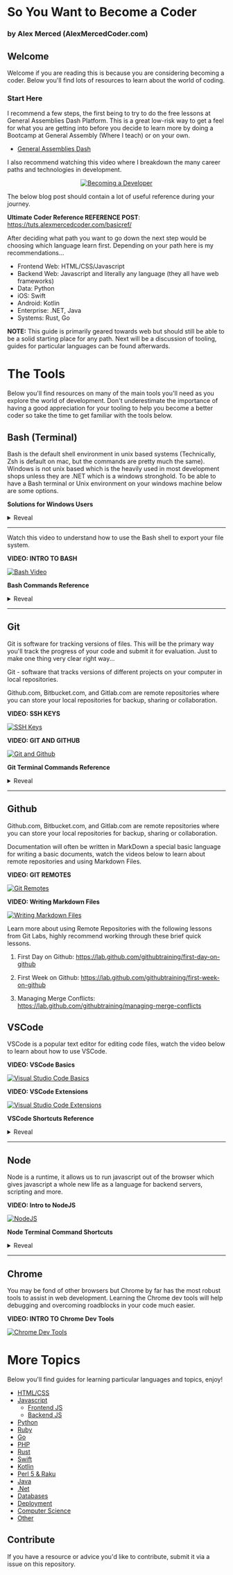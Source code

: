 # So You Want to Become a Coder
### by Alex Merced (AlexMercedCoder.com)

## Welcome

Welcome if you are reading this is because you are considering becoming a coder. Below you'll find lots of resources to learn about the world of coding.

### Start Here

I recommend a few steps, the first being to try to do the free lessons at General Assemblies Dash Platform. This is a great low-risk way to get a feel for what you are getting into before you decide to learn more by doing a Bootcamp at General Assembly (Where I teach) or on your own.

- [General Assemblies Dash](https://dash.generalassemb.ly/)

I also recommend watching this video where I breakdown the many career paths and technologies in development.

<center>

[![Becoming a Developer](http://img.youtube.com/vi/abKUWOldphg/0.jpg)](http://www.youtube.com/watch?v=abKUWOldphg "Becoming a Developer")

</center>

The below blog post should contain a lot of useful reference during your journey. 

**Ultimate Coder Reference REFERENCE POST**: https://tuts.alexmercedcoder.com/basicref/

After deciding what path you want to go down the next step would be choosing which language learn first. Depending on your path here is my recommendations...

- Frontend Web: HTML/CSS/Javascript
- Backend Web: Javascript and literally any language (they all have web frameworks)
- Data: Python
- iOS: Swift
- Android: Kotlin
- Enterprise: .NET, Java
- Systems: Rust, Go

**NOTE:** This guide is primarily geared towards web but should still be able to be a solid starting place for any path. Next will be a discussion of tooling, guides for particular languages can be found afterwards.

# The Tools

Below you'll find resources on many of the main tools you'll need as you explore the world of development. Don't underestimate the importance of having a good appreciation for your tooling to help you become a better coder so take the time to get familiar with the tools below.

## Bash (Terminal)

Bash is the default shell environment in unix based systems (Technically, Zsh is default on mac, but the commands are pretty much the same). Windows is not unix based which is the heavily used in most development shops unless they are .NET which is a windows stronghold. To be able to have a Bash terminal or Unix environment on your windows machine below are some options.

**Solutions for Windows Users**

<details>
<summary>
Reveal
</summary>
<p>

1. Install Xubuntu (https://xubuntu.org/) as a second operating on your machine (This is in my opinion the best option and a tutorial how to do so is here: https://www.lifewire.com/guide-to-installing-xubuntu-linux-2202075)

2. Use Windows Subsystem for Linux to have a Linux environment in your windows install (here is a tutorial => https://www.windowscentral.com/install-windows-subsystem-linux-windows-10 )

3. Install Xubuntu into a virtual machine using VirtualBox (tutorial: https://lmtools.com/setup-ubuntu-virtual-machine-in-windows-using-oracle-virtualbox )

4. Just use windows but install git-bash to have access to a bash shell in your windows file system, it's not exactly the same and will have minor differences along the way. (https://gitforwindows.org/)

</p>
</details>

---

Watch this video to understand how to use the Bash shell to export your file system.

**VIDEO: INTRO TO BASH**

[![Bash Video](http://img.youtube.com/vi/snOP94q34V4/0.jpg)](http://www.youtube.com/watch?v=snOP94q34V4 "Bash Terminal")

**Bash Commands Reference**

<details>
<summary>
Reveal
</summary>
<p>

Exaustive List here: https://dev.to/awwsmm/101-bash-commands-and-tips-for-beginners-to-experts-30je

`ls -la` show all files in current directly including hidden files

`rm file.txt` remove file in this folder

`rm -rf folderName` remove folder in this folder

`touch file.txt` create a file in this folder

`mkdir folderName` make this particular folder

`pwd` print the directory you are currently in

`cat file.txt` print the contents of file to terminal

`cd folderName` go into subfolder

`cd ..` go into parent folder

`which commandName` which folder is the executable for a certain command

</p>
</details>

---

## Git

Git is software for tracking versions of files. This will be the primary way you'll track the progress of your code and submit it for evaluation. Just to make one thing very clear right way...

Git - software that tracks versions of different projects on your computer in local repositories.

Github.com, Bitbucket.com, and Gitlab.com are remote repositories where you can store your local repositories for backup, sharing or collaboration.

**VIDEO: SSH KEYS**

[![SSH Keys](http://img.youtube.com/vi/6u84sACs0v0/0.jpg)](http://www.youtube.com/watch?v=6u84sACs0v0 "SSH Keys")

**VIDEO: GIT AND GITHUB**

[![Git and Github](http://img.youtube.com/vi/L4zbgo7KFoA/0.jpg)](http://www.youtube.com/watch?v=L4zbgo7KFoA "Git and Github")

**Git Terminal Commands Reference**

<details>
<summary>
Reveal
</summary>
<p>

More commands here: https://dzone.com/articles/top-20-git-commands-with-examples

`git init` create a git repository in the current folder (never make a git repository inside another repository)

`git add -A` add all files to staging

`git commit -m "message here"` commit all files in staging

`git remote add remoteName remoteUrl` add a remote to push code too (Github or Git Enterprise), you can add as many remotes as you want

`git push remoteName branchName` push to code to the specified remote to the specified branch typically git push origin master

`git remote rm remoteName` remove a remote

`git log` see a log of commits

`git remote -v` see list of remotes

`git checkout -b newBranchName` create a new branch

`git checkout exisitingBranchName` switch a different branch

`git merge branchName` merge branch into your current branch

`git pull remoteName branchName` pull code from remote repo

</p>
</details>

---

## Github

Github.com, Bitbucket.com, and Gitlab.com are remote repositories where you can store your local repositories for backup, sharing or collaboration.

Documentation will often be written in MarkDown a special basic language for writing a basic documents, watch the videos below to learn about remote repositories and using Markdown Files.

**VIDEO: GIT REMOTES**

[![Git Remotes](http://img.youtube.com/vi/TOsVVxXdtu8/0.jpg)](http://www.youtube.com/watch?v=TOsVVxXdtu8 "Git Remotes")

**VIDEO: Writing Markdown Files**

[![Writing Markdown Files](http://img.youtube.com/vi/lbpRomejEd0/0.jpg)](http://www.youtube.com/watch?v=lbpRomejEd0 "Writing Markdown Files")

Learn more about using Remote Repositories with the following lessons from Git Labs, highly recommend working through these brief quick lessons.

1. First Day on Github: https://lab.github.com/githubtraining/first-day-on-github

2. First Week on Github: https://lab.github.com/githubtraining/first-week-on-github

3. Managing Merge Conflicts: https://lab.github.com/githubtraining/managing-merge-conflicts

## VSCode

VSCode is a popular text editor for editing code files, watch the video below to learn about how to use VSCode.

**VIDEO: VSCode Basics**

[![Visual Studio Code Basics](http://img.youtube.com/vi/Pf54xUgWzhc/0.jpg)](http://www.youtube.com/watch?v=Pf54xUgWzhc "Visual Studio Code Basics")

**VIDEO: VSCode Extensions**

[![Visual Studio Code Extensions](http://img.youtube.com/vi/eftHJZwHYTQ/0.jpg)](http://www.youtube.com/watch?v=eftHJZwHYTQ "Visual Studio Code Extensions")

**VSCode Shortcuts Reference**

<details>
<summary>
Reveal
</summary>
<p>

1. Shortcuts for Mac: https://code.visualstudio.com/shortcuts/keyboard-shortcuts-macos.pdf

2. Shortcuts for Linux: https://code.visualstudio.com/shortcuts/keyboard-shortcuts-linux.pdf

3. Shortcuts for Windows: https://code.visualstudio.com/shortcuts/keyboard-shortcuts-windows.pdf

</p>
</details>

---

## Node

Node is a runtime, it allows us to run javascript out of the browser which gives javascript a whole new life as a language for backend servers, scripting and more.

**VIDEO: Intro to NodeJS**

[![NodeJS](http://img.youtube.com/vi/MifUZuRKrqg/0.jpg)](http://www.youtube.com/watch?v=MifUZuRKrqg "NodeJS")

**Node Terminal Command Shortcuts**

<details>
<summary>
Reveal
</summary>
<p>

`node filename.js` run the specified javascript file in the current folder

`npm init -y` create a new package.json file in the current folder

`npm install PackageName` install the specified package, add it to package.json file

`npm install` install all dependencies listed in the package.json file

`npm uninstall PackageName` uninstall the specified package

</p>
</details>

---

## Chrome

You may be fond of other browsers but Chrome by far has the most robust tools to assist in web development. Learning the Chrome dev tools will help debugging and overcoming roadblocks in your code much easier.

**VIDEO: INTRO TO Chrome Dev Tools**

[![Chrome Dev Tools](http://img.youtube.com/vi/Bx9bhPOxNZk/0.jpg)](http://www.youtube.com/watch?v=Bx9bhPOxNZk "Chrome Dev Tools")

# More Topics

Below you'll find guides for learning particular languages and topics, enjoy!

- [HTML/CSS](/more/htmlcss.md)
- [Javascript](/more/js.md)
    - [Frontend JS](/more/js/frontend.md)
    - [Backend JS](/more/js/backend.md)
- [Python](/more/python.md)
- [Ruby](/more/ruby.md)
- [Go](/more/go.md)
- [PHP](/more/php.md)
- [Rust](/more/rust.md)
- [Swift](/more/swift.md)
- [Kotlin](/more/kotlin.md)
- [Perl 5 & Raku](/more/rakuperl.md)
- [Java](/more/java.md)
- [.Net](/more/dotnet.md)
- [Databases](/more/db.md)
- [Deployment](/more/deploy.md)
- [Computer Science](/more/cs.md)
- [Other](/more/other.md)

## Contribute

If you have a resource or advice you'd like to contribute, submit it via a issue on this repository.
